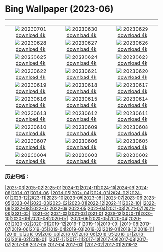 # Bing Wallpaper (2023-06)
**************
| | | |
| :----: | :----: | :----: |
| ![](https://www.bing.com/th?id=OHR.PelotonPont_DE-DE1709743153_1920x1080.jpg) 20230701 [download 4k](https://www.bing.com/th?id=OHR.PelotonPont_DE-DE1709743153_UHD.jpg) | ![](https://www.bing.com/th?id=OHR.Footbridge_DE-DE3295548042_1920x1080.jpg) 20230630 [download 4k](https://www.bing.com/th?id=OHR.Footbridge_DE-DE3295548042_UHD.jpg) | ![](https://www.bing.com/th?id=OHR.BanyakIslands_DE-DE6241631222_1920x1080.jpg) 20230629 [download 4k](https://www.bing.com/th?id=OHR.BanyakIslands_DE-DE6241631222_UHD.jpg) |
| ![](https://www.bing.com/th?id=OHR.PrideMunich_DE-DE6752546135_1920x1080.jpg) 20230628 [download 4k](https://www.bing.com/th?id=OHR.PrideMunich_DE-DE6752546135_UHD.jpg) | ![](https://www.bing.com/th?id=OHR.SedonaSunset_DE-DE6870001404_1920x1080.jpg) 20230627 [download 4k](https://www.bing.com/th?id=OHR.SedonaSunset_DE-DE6870001404_UHD.jpg) | ![](https://www.bing.com/th?id=OHR.VillandryGarden_DE-DE6626045641_1920x1080.jpg) 20230626 [download 4k](https://www.bing.com/th?id=OHR.VillandryGarden_DE-DE6626045641_UHD.jpg) |
| ![](https://www.bing.com/th?id=OHR.PetraTreasury_DE-DE6339957030_1920x1080.jpg) 20230625 [download 4k](https://www.bing.com/th?id=OHR.PetraTreasury_DE-DE6339957030_UHD.jpg) | ![](https://www.bing.com/th?id=OHR.SonyCenterDome_DE-DE4567605388_1920x1080.jpg) 20230624 [download 4k](https://www.bing.com/th?id=OHR.SonyCenterDome_DE-DE4567605388_UHD.jpg) | ![](https://www.bing.com/th?id=OHR.PollinatorMonarch_DE-DE3624840755_1920x1080.jpg) 20230623 [download 4k](https://www.bing.com/th?id=OHR.PollinatorMonarch_DE-DE3624840755_UHD.jpg) |
| ![](https://www.bing.com/th?id=OHR.PeruAmazon_DE-DE2410533713_1920x1080.jpg) 20230622 [download 4k](https://www.bing.com/th?id=OHR.PeruAmazon_DE-DE2410533713_UHD.jpg) | ![](https://www.bing.com/th?id=OHR.StonehengeSalisbury_DE-DE2075422299_1920x1080.jpg) 20230621 [download 4k](https://www.bing.com/th?id=OHR.StonehengeSalisbury_DE-DE2075422299_UHD.jpg) | ![](https://www.bing.com/th?id=OHR.EagleTree_DE-DE3991605617_1920x1080.jpg) 20230620 [download 4k](https://www.bing.com/th?id=OHR.EagleTree_DE-DE3991605617_UHD.jpg) |
| ![](https://www.bing.com/th?id=OHR.Fawn_DE-DE1059166078_1920x1080.jpg) 20230619 [download 4k](https://www.bing.com/th?id=OHR.Fawn_DE-DE1059166078_UHD.jpg) | ![](https://www.bing.com/th?id=OHR.TernFather_DE-DE0753405275_1920x1080.jpg) 20230618 [download 4k](https://www.bing.com/th?id=OHR.TernFather_DE-DE0753405275_UHD.jpg) | ![](https://www.bing.com/th?id=OHR.SurfSanDiego_DE-DE0345949347_1920x1080.jpg) 20230617 [download 4k](https://www.bing.com/th?id=OHR.SurfSanDiego_DE-DE0345949347_UHD.jpg) |
| ![](https://www.bing.com/th?id=OHR.HawksbillTurtle_DE-DE9802126687_1920x1080.jpg) 20230616 [download 4k](https://www.bing.com/th?id=OHR.HawksbillTurtle_DE-DE9802126687_UHD.jpg) | ![](https://www.bing.com/th?id=OHR.SmokyFireflies_DE-DE9996840868_1920x1080.jpg) 20230615 [download 4k](https://www.bing.com/th?id=OHR.SmokyFireflies_DE-DE9996840868_UHD.jpg) | ![](https://www.bing.com/th?id=OHR.PassauSunsetJune_DE-DE9305502094_1920x1080.jpg) 20230614 [download 4k](https://www.bing.com/th?id=OHR.PassauSunsetJune_DE-DE9305502094_UHD.jpg) |
| ![](https://www.bing.com/th?id=OHR.OkefenokeeSwamp_DE-DE7186749747_1920x1080.jpg) 20230613 [download 4k](https://www.bing.com/th?id=OHR.OkefenokeeSwamp_DE-DE7186749747_UHD.jpg) | ![](https://www.bing.com/th?id=OHR.BigBendAnniv_DE-DE6792664857_1920x1080.jpg) 20230612 [download 4k](https://www.bing.com/th?id=OHR.BigBendAnniv_DE-DE6792664857_UHD.jpg) | ![](https://www.bing.com/th?id=OHR.GartenTagTulpen_DE-DE7717762871_1920x1080.jpg) 20230611 [download 4k](https://www.bing.com/th?id=OHR.GartenTagTulpen_DE-DE7717762871_UHD.jpg) |
| ![](https://www.bing.com/th?id=OHR.PortugalDay_DE-DE4854836897_1920x1080.jpg) 20230610 [download 4k](https://www.bing.com/th?id=OHR.PortugalDay_DE-DE4854836897_UHD.jpg) | ![](https://www.bing.com/th?id=OHR.BalloonsTurkey_DE-DE4432664066_1920x1080.jpg) 20230609 [download 4k](https://www.bing.com/th?id=OHR.BalloonsTurkey_DE-DE4432664066_UHD.jpg) | ![](https://www.bing.com/th?id=OHR.PlayfulHumpback_DE-DE4104793691_1920x1080.jpg) 20230608 [download 4k](https://www.bing.com/th?id=OHR.PlayfulHumpback_DE-DE4104793691_UHD.jpg) |
| ![](https://www.bing.com/th?id=OHR.ChacoCulture_DE-DE3796177727_1920x1080.jpg) 20230607 [download 4k](https://www.bing.com/th?id=OHR.ChacoCulture_DE-DE3796177727_UHD.jpg) | ![](https://www.bing.com/th?id=OHR.CliffsEtretat_DE-DE8092248382_1920x1080.jpg) 20230606 [download 4k](https://www.bing.com/th?id=OHR.CliffsEtretat_DE-DE8092248382_UHD.jpg) | ![](https://www.bing.com/th?id=OHR.PlasticParrotfish_DE-DE7832208174_1920x1080.jpg) 20230605 [download 4k](https://www.bing.com/th?id=OHR.PlasticParrotfish_DE-DE7832208174_UHD.jpg) |
| ![](https://www.bing.com/th?id=OHR.MauiBeach_DE-DE6881454131_1920x1080.jpg) 20230604 [download 4k](https://www.bing.com/th?id=OHR.MauiBeach_DE-DE6881454131_UHD.jpg) | ![](https://www.bing.com/th?id=OHR.SouthKaibabTrail_DE-DE3610470806_1920x1080.jpg) 20230603 [download 4k](https://www.bing.com/th?id=OHR.SouthKaibabTrail_DE-DE3610470806_UHD.jpg) | ![](https://www.bing.com/th?id=OHR.GemsbokNamibia_DE-DE3132541250_1920x1080.jpg) 20230602 [download 4k](https://www.bing.com/th?id=OHR.GemsbokNamibia_DE-DE3132541250_UHD.jpg) |

### 历史归档：

|[2025-03](/2025-03/2025-03.md)|[2025-02](/2025-02/2025-02.md)|[2025-01](/2025-01/2025-01.md)|[2024-12](/2024-12/2024-12.md)|[2024-11](/2024-11/2024-11.md)|[2024-10](/2024-10/2024-10.md)|[2024-09](/2024-09/2024-09.md)|[2024-08](/2024-08/2024-08.md)|[2024-07](/2024-07/2024-07.md)|[2024-06](/2024-06/2024-06.md)|
|[2024-05](/2024-05/2024-05.md)|[2024-04](/2024-04/2024-04.md)|[2024-03](/2024-03/2024-03.md)|[2024-02](/2024-02/2024-02.md)|[2024-01](/2024-01/2024-01.md)|[2023-12](/2023-12/2023-12.md)|[2023-11](/2023-11/2023-11.md)|[2023-10](/2023-10/2023-10.md)|[2023-09](/2023-09/2023-09.md)|[2023-08](/2023-08/2023-08.md)|
|[2023-07](/2023-07/2023-07.md)|[2023-06](/2023-06/2023-06.md)|[2023-05](/2023-05/2023-05.md)|[2023-04](/2023-04/2023-04.md)|[2023-03](/2023-03/2023-03.md)|[2023-02](/2023-02/2023-02.md)|[2023-01](/2023-01/2023-01.md)|[2022-12](/2022-12/2022-12.md)|[2022-11](/2022-11/2022-11.md)|[2022-10](/2022-10/2022-10.md)|
|[2022-09](/2022-09/2022-09.md)|[2022-08](/2022-08/2022-08.md)|[2022-07](/2022-07/2022-07.md)|[2022-06](/2022-06/2022-06.md)|[2022-05](/2022-05/2022-05.md)|[2022-04](/2022-04/2022-04.md)|[2021-08](/2021-08/2021-08.md)|[2021-07](/2021-07/2021-07.md)|[2021-06](/2021-06/2021-06.md)|[2021-05](/2021-05/2021-05.md)|
|[2021-04](/2021-04/2021-04.md)|[2021-03](/2021-03/2021-03.md)|[2021-02](/2021-02/2021-02.md)|[2021-01](/2021-01/2021-01.md)|[2020-12](/2020-12/2020-12.md)|[2020-11](/2020-11/2020-11.md)|[2020-10](/2020-10/2020-10.md)|[2020-09](/2020-09/2020-09.md)|[2020-08](/2020-08/2020-08.md)|[2020-07](/2020-07/2020-07.md)|
|[2020-06](/2020-06/2020-06.md)|[2020-05](/2020-05/2020-05.md)|[2020-04](/2020-04/2020-04.md)|[2020-03](/2020-03/2020-03.md)|[2020-02](/2020-02/2020-02.md)|[2020-01](/2020-01/2020-01.md)|[2019-12](/2019-12/2019-12.md)|[2019-11](/2019-11/2019-11.md)|[2019-10](/2019-10/2019-10.md)|[2019-09](/2019-09/2019-09.md)|
|[2019-08](/2019-08/2019-08.md)|[2019-07](/2019-07/2019-07.md)|[2019-06](/2019-06/2019-06.md)|[2019-05](/2019-05/2019-05.md)|[2019-04](/2019-04/2019-04.md)|[2019-03](/2019-03/2019-03.md)|[2019-02](/2019-02/2019-02.md)|[2019-01](/2019-01/2019-01.md)|[2018-12](/2018-12/2018-12.md)|[2018-11](/2018-11/2018-11.md)|
|[2018-10](/2018-10/2018-10.md)|[2018-09](/2018-09/2018-09.md)|[2018-08](/2018-08/2018-08.md)|[2018-07](/2018-07/2018-07.md)|[2018-06](/2018-06/2018-06.md)|[2018-05](/2018-05/2018-05.md)|[2018-04](/2018-04/2018-04.md)|[2018-03](/2018-03/2018-03.md)|[2018-02](/2018-02/2018-02.md)|[2018-01](/2018-01/2018-01.md)|
|[2017-12](/2017-12/2017-12.md)|[2017-11](/2017-11/2017-11.md)|[2017-10](/2017-10/2017-10.md)|[2017-09](/2017-09/2017-09.md)|[2017-08](/2017-08/2017-08.md)|[2017-07](/2017-07/2017-07.md)|[2017-06](/2017-06/2017-06.md)|[2017-05](/2017-05/2017-05.md)|[2017-04](/2017-04/2017-04.md)|[2017-03](/2017-03/2017-03.md)|
|[2017-02](/2017-02/2017-02.md)|[2017-01](/2017-01/2017-01.md)|[2016-12](/2016-12/2016-12.md)